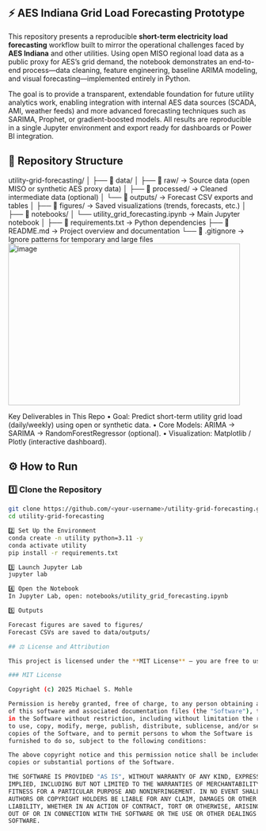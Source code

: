 ## ⚡ AES Indiana Grid Load Forecasting Prototype

This repository presents a reproducible **short-term electricity load forecasting** workflow built to mirror the operational challenges faced by **AES Indiana** and other utilities. Using open MISO regional load data as a public proxy for AES’s grid demand, the notebook demonstrates an end-to-end process—data cleaning, feature engineering, baseline ARIMA modeling, and visual forecasting—implemented entirely in Python.

The goal is to provide a transparent, extendable foundation for future utility analytics work, enabling integration with internal AES data sources (SCADA, AMI, weather feeds) and more advanced forecasting techniques such as SARIMA, Prophet, or gradient-boosted models. All results are reproducible in a single Jupyter environment and export ready for dashboards or Power BI integration.

## 🧱 Repository Structure
utility-grid-forecasting/
│
├── 📂 data/
│ ├── 📁 raw/ → Source data (open MISO or synthetic AES proxy data)
│ ├── 📁 processed/ → Cleaned intermediate data (optional)
│ └── 📁 outputs/ → Forecast CSV exports and tables
│
├── 📂 figures/ → Saved visualizations (trends, forecasts, etc.)
│
├── 📂 notebooks/
│ └── utility_grid_forecasting.ipynb → Main Jupyter notebook
│
├── 📄 requirements.txt → Python dependencies
├── 📄 README.md → Project overview and documentation
└── 📄 .gitignore → Ignore patterns for temporary and large files
<img width="468" height="326" alt="image" src="https://github.com/user-attachments/assets/b05e2bbd-4436-4792-9754-c9f3c59841e5" />

Key Deliverables in This Repo
•	Goal: Predict short-term utility grid load (daily/weekly) using open or synthetic data.
•	Core Models: ARIMA → SARIMA → RandomForestRegressor (optional).
•	Visualization: Matplotlib / Plotly (interactive dashboard).

## ⚙️ How to Run

### 1️⃣ Clone the Repository
```bash
git clone https://github.com/<your-username>/utility-grid-forecasting.git
cd utility-grid-forecasting

2️⃣ Set Up the Environment
conda create -n utility python=3.11 -y
conda activate utility
pip install -r requirements.txt

3️⃣ Launch Jupyter Lab
jupyter lab

4️⃣ Open the Notebook
In Jupyter Lab, open: notebooks/utility_grid_forecasting.ipynb

5️⃣ Outputs

Forecast figures are saved to figures/
Forecast CSVs are saved to data/outputs/

## ⚖️ License and Attribution

This project is licensed under the **MIT License** — you are free to use, modify, and distribute this software for any purpose, provided that proper credit is given.

### MIT License

Copyright (c) 2025 Michael S. Mohle

Permission is hereby granted, free of charge, to any person obtaining a copy
of this software and associated documentation files (the "Software"), to deal
in the Software without restriction, including without limitation the rights
to use, copy, modify, merge, publish, distribute, sublicense, and/or sell
copies of the Software, and to permit persons to whom the Software is
furnished to do so, subject to the following conditions:

The above copyright notice and this permission notice shall be included in all
copies or substantial portions of the Software.

THE SOFTWARE IS PROVIDED "AS IS", WITHOUT WARRANTY OF ANY KIND, EXPRESS OR
IMPLIED, INCLUDING BUT NOT LIMITED TO THE WARRANTIES OF MERCHANTABILITY,
FITNESS FOR A PARTICULAR PURPOSE AND NONINFRINGEMENT. IN NO EVENT SHALL THE
AUTHORS OR COPYRIGHT HOLDERS BE LIABLE FOR ANY CLAIM, DAMAGES OR OTHER
LIABILITY, WHETHER IN AN ACTION OF CONTRACT, TORT OR OTHERWISE, ARISING FROM,
OUT OF OR IN CONNECTION WITH THE SOFTWARE OR THE USE OR OTHER DEALINGS IN THE
SOFTWARE.

